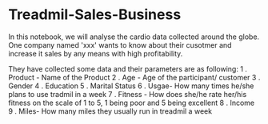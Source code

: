 # Treadmil-Sales-Business
In this notebook, we will analyse the cardio data collected around the globe. One company named 'xxx' wants to know about their cusotmer and increase it sales by any means with high profitability.

They have collected some data and their parameters are as following:
1 . Product - Name of the Product
2 . Age - Age of the participant/ customer
3 . Gender
4 . Education
5 . Marital Status
6 . Usgae- How many times he/she plans to use tradmil in a week
7 . Fitness - How does she/he rate her/his fitness on the scale of 1 to 5, 1 being poor and 5 being excellent
8 . Income
9 . Miles- How many miles they usually run in treadmil a week
